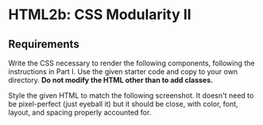 HTML2b: CSS Modularity II
===========

Requirements
--------
Write the CSS necessary to render the following components, following the instructions in Part I. Use the given starter code and copy to your own directory.
<strong>Do not modify the HTML other than to add classes.</strong>

Style the given HTML to match the following screenshot. It doesn't need to be pixel-perfect (just eyeball it) but it should be close, with color, font, layout, and spacing properly accounted for.